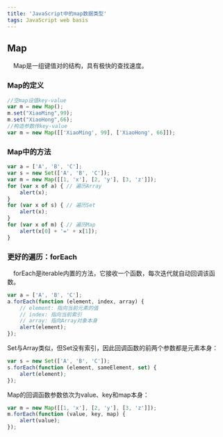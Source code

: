 ```yaml
---
title: 'JavaScript中的map数据类型'
tags: JavaScript web basis 
---
```


## Map

　Map是一组键值对的结构，具有极快的查找速度。

### Map的定义
```js
//空map设值key-value
var m = new Map();
m.set("XiaoMing",99);
m.set("XiaoHong",66);
//构造参数传key-value
var m = new Map([['XiaoMing', 99], ['XiaoHong', 66]]);
```

### Map中的方法
```js
var a = ['A', 'B', 'C'];
var s = new Set(['A', 'B', 'C']);
var m = new Map([[1, 'x'], [2, 'y'], [3, 'z']]);
for (var x of a) { // 遍历Array
    alert(x);
}
for (var x of s) { // 遍历Set
    alert(x);
}
for (var x of m) { // 遍历Map
    alert(x[0] + '=' + x[1]);
}
```

### 更好的遍历：forEach

　forEach是iterable内置的方法，它接收一个函数，每次迭代就自动回调该函数。
```js
var a = ['A', 'B', 'C'];
a.forEach(function (element, index, array) {
    // element: 指向当前元素的值
    // index: 指向当前索引
    // array: 指向Array对象本身
    alert(element);
});
```

Set与Array类似，但Set没有索引，因此回调函数的前两个参数都是元素本身：

```js
var s = new Set(['A', 'B', 'C']);
s.forEach(function (element, sameElement, set) {
    alert(element);
});
```

Map的回调函数参数依次为value、key和map本身：
```js
var m = new Map([[1, 'x'], [2, 'y'], [3, 'z']]);
m.forEach(function (value, key, map) {
    alert(value);
});
```